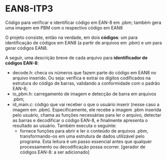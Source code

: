 # EAN8-ITP3
Código para verificar e identificar código em EAN-8 em .pbm; também gera uma imagem em PBM com o respectivo código em EAN8

O projeto consiste, então na verdade, em dois **códigos**: um para identificação de códigos em EAN8 (a partir de arquivos em .pbm) e um para gerar códigos EAN8.

A seguir, uma descrição breve de cada arquivo para **identificador de códigos EAN-8**:
- decode.h: checa os números que fazem parte do código em EAN8 no arquivo inserido. Ou seja: verifica e extrai os dígitos codificados na estrutura do código de barras, validando a conformidade com o padrão EAN-8;
- io_pbm.h: carregamento de imagem e detecção de barra em arquivos .pbm;
- id_main.c: código que vai receber o que o usuário inserir (nesse caso a imagem em .pbm). Especificamente, ele recebe a imagem .pbm inserida pelo usuário, chama as funções necessárias para ler o arquivo, detectar as barras e decodificar o código EAN-8, e finalmente apresenta o resultado ao usuário. Também executa o seguinte:
    - fornece funções para abrir e ler o conteúdo de arquivos .pbm, transformando-os em uma estrutura de dados utilizável pelo programa. Esta leitura é um passo essencial antes que qualquer processamento ou decodificação possa ocorrer. 
[gerador de códigos EAN-8: a ser adicionado]

